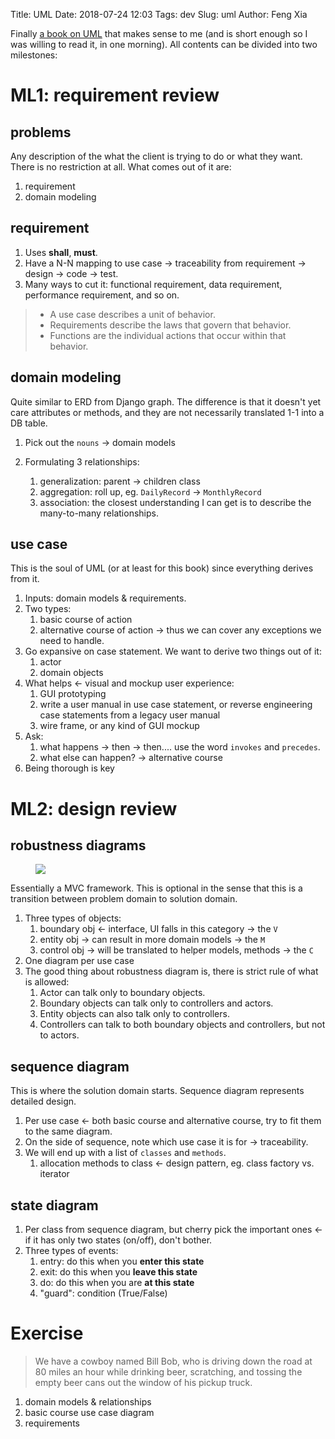 Title: UML
Date: 2018-07-24 12:03
Tags: dev
Slug: uml
Author: Feng Xia

Finally [a book on UML][1] that makes sense to me (and is short enough
so I was willing to read it, in one morning). All contents can be
divided into two milestones:

# ML1: requirement review

## problems

Any description of the what the client is trying to do or what they
want. There is no restriction at all. What comes out of it are:

1. requirement
2. domain modeling

## requirement

1. Uses **shall**, **must**.
2. Have a N-N mapping to use case &rarr; traceability from requirement
   &rarr; design &rarr; code &rarr; test.
3. Many ways to cut it: functional requirement, data requirement,
   performance requirement, and so on.
   
   
> - A use case describes a unit of behavior.
> - Requirements describe the laws that govern that behavior.
> - Functions are the individual actions that occur within that behavior.
>

## domain modeling

Quite similar to ERD from Django graph. The difference is that it
doesn't yet care attributes or methods, and they are not necessarily
translated 1-1 into a DB table.

1. Pick out the `nouns` &rarr; domain models
2. Formulating 3 relationships:

    1. generalization: parent &rarr; children class
    2. aggregation: roll up, eg. `DailyRecord` &rarr; `MonthlyRecord`
    3. association: the closest understanding I can get is to describe
       the many-to-many relationships.
 
## use case

This is the soul of UML (or at least for this book) since everything
derives from it.

1. Inputs: domain models & requirements.
1. Two types: 
    1. basic course of action
    2. alternative course of action &rarr; thus we can cover any
       exceptions we need to handle.
2. Go expansive on case statement. We want to derive two things out of
   it:
    1. actor
    2. domain objects
3. What helps &larr; visual and mockup user experience:
    1. GUI prototyping
    2. write a user manual in use case statement, or reverse
       engineering case statements from a legacy user manual
    3. wire frame, or any kind of GUI mockup
4. Ask:
    1. what happens &rarr; then &rarr; then.... use the word `invokes`
       and `precedes`.
    2. what else can happen? &rarr; alternative course
5. Being thorough is key

# ML2: design review

## robustness diagrams

<figure class="col l3 m4 s6 right">
<img src="https://docs.oracle.com/cd/E13214_01/wli/docs92/bestpract/wwimages/robustnessanalysisrules.gif"
       class="center responsive-image">
</figure>

Essentially a MVC framework. This is optional in the sense that this
is a transition between problem domain to solution domain.

1. Three types of objects:
    1. boundary obj &larr; interface, UI falls in this category &rarr;
       the `V`
    2. entity obj &rarr; can result in more domain models &rarr; the `M`
    3. control obj &rarr; will be translated to helper models, methods
       &rarr; the `C`
2. One diagram per use case
3. The good thing about robustness diagram is, there is strict rule of
   what is allowed:
    1. Actor can talk only to boundary objects.
    2. Boundary objects can talk only to controllers and actors.
    3. Entity objects can also talk only to controllers.
    4. Controllers can talk to both boundary objects and controllers,
       but not to actors.

## sequence diagram

This is where the solution domain starts. Sequence diagram represents
detailed design.

1. Per use case &larr; both basic course and alternative course, try
   to fit them to the same diagram.
2. On the side of sequence, note which use case it is for &rarr;
   traceability.
3. We will end up with a list of `classes` and `methods`.
    1. allocation methods to class &larr; design pattern, eg. class
       factory vs. iterator

## state diagram

1. Per class from sequence diagram, but cherry pick the important ones
   &larr; if it has only two states (on/off), don't bother.
2. Three types of events:
    1. entry: do this when you **enter this state**
    2. exit: do this when you **leave this state**
    3. do: do this when you are **at this state**
    4. "guard": condition (True/False)

# Exercise

> We have a cowboy named Bill Bob, who is driving down the road at 80
> miles an hour while drinking beer, scratching, and tossing the empty
> beer cans out the window of his pickup truck.
> 

1. domain models & relationships
1. basic course use case diagram
2. requirements


[1]: https://www.amazon.com/Driven-Object-Modeling-UMLTheory-Practice/dp/1590597745
